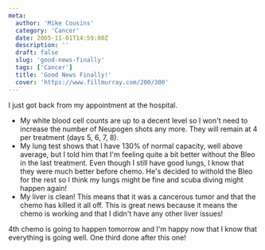 ```yaml
---
meta:
  author: 'Mike Cousins'
  category: 'Cancer'
  date: 2005-11-01T14:59:00Z
  description: ''
  draft: false
  slug: 'good-news-finally'
  tags: ['Cancer']
  title: 'Good News Finally!'
  cover: 'https://www.fillmurray.com/200/300'
---
```


I just got back from my appointment at the hospital.

- My white blood cell counts are up to a decent level so I won't need to
  increase the number of Neupogen shots any more. They will remain at 4 per
  treatment (days 5, 6, 7, 8).
- My lung test shows that I have 130% of normal capacity, well above average,
  but I told him that I'm feeling quite a bit better without the Bleo in the
  last treatment. Even though I still have good lungs, I know that they were
  much better before chemo. He's decided to withold the Bleo for the rest so I
  think my lungs might be fine and scuba diving might happen again!
- My liver is clean! This means that it was a cancerous tumor and that the
  chemo has killed it all off. This is great news because it means the chemo is
  working and that I didn't have any other liver issues!

4th chemo is going to happen tomorrow and I'm happy now that I know that
everything is going well. One third done after this one!
